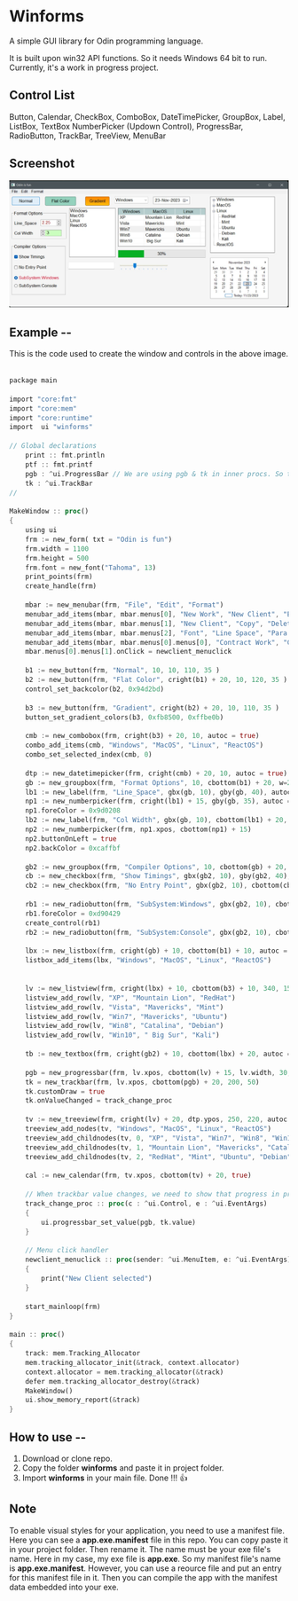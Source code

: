 # Winforms
A simple GUI library for Odin programming language.

It is built upon win32 API functions. So it needs Windows 64 bit to run.
Currently, it's a work in progress project.

## Control List
Button, Calendar, CheckBox, ComboBox, DateTimePicker, GroupBox, Label, ListBox, TextBox
NumberPicker (Updown Control), ProgressBar, RadioButton, TrackBar, TreeView, MenuBar

## Screenshot

![image](/winforms2311.jpg)



## Example --

This is the code used to create the window and controls in the above image.

```rust

package main

import "core:fmt"
import "core:mem"
import "core:runtime"
import  ui "winforms"

// Global declarations
    print :: fmt.println
    ptf :: fmt.printf
    pgb : ^ui.ProgressBar // We are using pgb & tk in inner procs. So these must be globals.
    tk : ^ui.TrackBar
//

MakeWindow :: proc()
{
    using ui
    frm := new_form( txt = "Odin is fun")
    frm.width = 1100
    frm.height = 500
    frm.font = new_font("Tahoma", 13)
    print_points(frm)
    create_handle(frm)

    mbar := new_menubar(frm, "File", "Edit", "Format")
    menubar_add_items(mbar, mbar.menus[0], "New Work", "New Client", "Exit")
    menubar_add_items(mbar, mbar.menus[1], "New Client", "Copy", "Delete")
    menubar_add_items(mbar, mbar.menus[2], "Font", "Line Space", "Para Spce")
    menubar_add_items(mbar, mbar.menus[0].menus[0], "Contract Work", "Carriage Work", "Transmission Work")
    mbar.menus[0].menus[1].onClick = newclient_menuclick

    b1 := new_button(frm, "Normal", 10, 10, 110, 35 )
    b2 := new_button(frm, "Flat Color", cright(b1) + 20, 10, 120, 35 )
    control_set_backcolor(b2, 0x94d2bd)

    b3 := new_button(frm, "Gradient", cright(b2) + 20, 10, 110, 35 )
    button_set_gradient_colors(b3, 0xfb8500, 0xffbe0b)

    cmb := new_combobox(frm, cright(b3) + 20, 10, autoc = true)
    combo_add_items(cmb, "Windows", "MacOS", "Linux", "ReactOS")
    combo_set_selected_index(cmb, 0)

    dtp := new_datetimepicker(frm, cright(cmb) + 20, 10, autoc = true)
    gb := new_groupbox(frm, "Format Options", 10, cbottom(b1) + 20, w=230, h=110, autoc = true)
    lb1 := new_label(frm, "Line_Space", gbx(gb, 10), gby(gb, 40), autoc = true)
    np1 := new_numberpicker(frm, cright(lb1) + 15, gby(gb, 35), autoc = true, deciPrec = 2, step = 0.25)
    np1.foreColor = 0x9d0208
    lb2 := new_label(frm, "Col Width", gbx(gb, 10), cbottom(lb1) + 20, autoc = true)
    np2 := new_numberpicker(frm, np1.xpos, cbottom(np1) + 15)
    np2.buttonOnLeft = true
    np2.backColor = 0xcaffbf

    gb2 := new_groupbox(frm, "Compiler Options", 10, cbottom(gb) + 20, w = 210, h = 200, autoc = true)
    cb := new_checkbox(frm, "Show Timings", gbx(gb2, 10), gby(gb2, 40), autoc = true)
    cb2 := new_checkbox(frm, "No Entry Point", gbx(gb2, 10), cbottom(cb) + 20, autoc = true)

    rb1 := new_radiobutton(frm, "SubSystem:Windows", gbx(gb2, 10), cbottom(cb2) + 20)
    rb1.foreColor = 0xd90429
    create_control(rb1)
    rb2 := new_radiobutton(frm, "SubSystem:Console", gbx(gb2, 10), cbottom(rb1) + 10)

    lbx := new_listbox(frm, cright(gb) + 10, cbottom(b1) + 10, autoc = true)
    listbox_add_items(lbx, "Windows", "MacOS", "Linux", "ReactOS")


    lv := new_listview(frm, cright(lbx) + 10, cbottom(b3) + 10, 340, 150, "Windows", "MacOS", "Linux", 100, 120, 100)
    listview_add_row(lv, "XP", "Mountain Lion", "RedHat")
    listview_add_row(lv, "Vista", "Mavericks", "Mint")
    listview_add_row(lv, "Win7", "Mavericks", "Ubuntu")
    listview_add_row(lv, "Win8", "Catalina", "Debian")
    listview_add_row(lv, "Win10", " Big Sur", "Kali")

    tb := new_textbox(frm, cright(gb2) + 10, cbottom(lbx) + 20, autoc = true)

    pgb = new_progressbar(frm, lv.xpos, cbottom(lv) + 15, lv.width, 30, autoc = true, perc = true)
    tk = new_trackbar(frm, lv.xpos, cbottom(pgb) + 20, 200, 50)
    tk.customDraw = true
    tk.onValueChanged = track_change_proc

    tv := new_treeview(frm, cright(lv) + 20, dtp.ypos, 250, 220, autoc = true)
    treeview_add_nodes(tv, "Windows", "MacOS", "Linux", "ReactOS")
    treeview_add_childnodes(tv, 0, "XP", "Vista", "Win7", "Win8", "Win10", "Win11")
    treeview_add_childnodes(tv, 1, "Mountain Lion", "Mavericks", "Catalina", " Big Sur", "Monterey")
    treeview_add_childnodes(tv, 2, "RedHat", "Mint", "Ubuntu", "Debian", "Kali")

    cal := new_calendar(frm, tv.xpos, cbottom(tv) + 20, true)

    // When trackbar value changes, we need to show that progress in progress bar.
    track_change_proc :: proc(c : ^ui.Control, e : ^ui.EventArgs)
    {
        ui.progressbar_set_value(pgb, tk.value)
    }

    // Menu click handler
    newclient_menuclick :: proc(sender: ^ui.MenuItem, e: ^ui.EventArgs)
    {
        print("New Client selected")
    }

    start_mainloop(frm)
}

main :: proc()
{
    track: mem.Tracking_Allocator
    mem.tracking_allocator_init(&track, context.allocator)
    context.allocator = mem.tracking_allocator(&track)
    defer mem.tracking_allocator_destroy(&track)
    MakeWindow()
    ui.show_memory_report(&track)
}

```

## How to use --
1. Download or clone repo.
2. Copy the folder **winforms** and paste it in project folder.
3. Import **winforms** in your main file. Done !!! 👍

## Note
To enable visual styles for your application, you need to use a manifest file.
Here you can see a **app.exe.manifest** file in this repo. You can copy paste it in your project folder. Then rename it. The name must be your exe file's name. Here in my case, my exe file is **app.exe**. So my manifest file's name is **app.exe.manifest**. However, you can use a reource file and put an entry for this manifest file in it. Then you can compile the app with the manifest data embedded into your exe.
